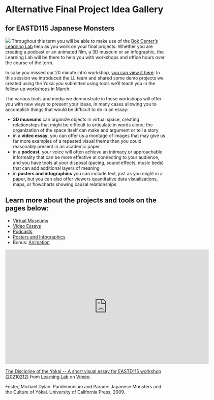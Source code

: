 # Alternative Final Project Idea Gallery
## for EASTD115 Japanese Monsters

![](https://files.slack.com/files-pri/T0HTW3H0V-F01NF3D72E6/emily_santiago_preachers_yokai.png?pub_secret=3391470211)
Throughout this term you will be able to make use of the [Bok Center’s Learning Lab](https://bokcenter.harvard.edu/learning-lab) help as you work on your final projects. Whether you are creating a podcast or an animated film, a 3D museum or an infographic, the Learning Lab will be there to help you with workshops and office hours over the course of the term.

In case you missed our 20 minute intro workshop, [you can view it here](https://harvard.zoom.us/rec/play/zESeMP7Ylj8Ce5Qxc5gxKVqh5-4p4hpLdRG2fwUNNNEptT_BpKFVCuVNhTvVYaL1l7glDlL4pTSLkg16.Lx-W-FKLySgKhvLo). In this session we introduced the LL team and shared some demo projects we created using the Yokai you submitted using tools we’ll teach you in the follow-up workshops in March.

The various tools and media we demonstrate in these workshops will offer you with new ways to present your ideas, in many cases allowing you to accomplish things that would be difficult to do in an essay:

* **3D museums** can organize objects in virtual space, creating relationships that might be difficult to articulate in words alone; the organization of the space itself can make and argument or tell a story
* in a **video essay**, you can offer us a montage of images that may give us far more examples of a repeated visual theme than you could reasonably present in an academic paper
* in a **podcast**, your voice will often achieve an intimacy or approachable informality that can be more effective at connecting to your audience, and you have tools at your disposal (pacing, sound effects, music beds) that can add additional layers of meaning
* in **posters and infographics** you can include text, just as you might in a paper, but you can also offer viewers quantitative data visualizations, maps, or flowcharts showing causal relationships

## Learn more about the projects and tools on the pages below:
* [Virtual Museums](http://resources.learninglab.xyz/simple/projects/eastd115/virtual-museums)
* [Video Essays](http://resources.learninglab.xyz/simple/projects/eastd115/video-essays)
* [Podcasts](http://resources.learninglab.xyz/simple/projects/eastd115/podcasts)
* [Posters and Infographics](http://resources.learninglab.xyz/simple/projects/eastd115/posters-infographics)
* Bonus: [Animation](http://resources.learninglab.xyz/simple/projects/eastd115/animations)

<iframe src="https://player.vimeo.com/video/511751894?title=0&byline=0&portrait=0" width="640" height="360" frameborder="0" allow="autoplay; fullscreen; picture-in-picture" allowfullscreen></iframe>
<p><a href="https://vimeo.com/511751894">The Discipline of the Yokai -- A short visual essay for EASTD115 workshop (20210212)</a> from <a href="https://vimeo.com/derekbokcenter">Learning Lab</a> on <a href="https://vimeo.com">Vimeo</a>.</p>

Foster, Michael Dylan. Pandemonium and Parade: Japanese Monsters and the Culture of Yōkai. University of California Press, 2009.
